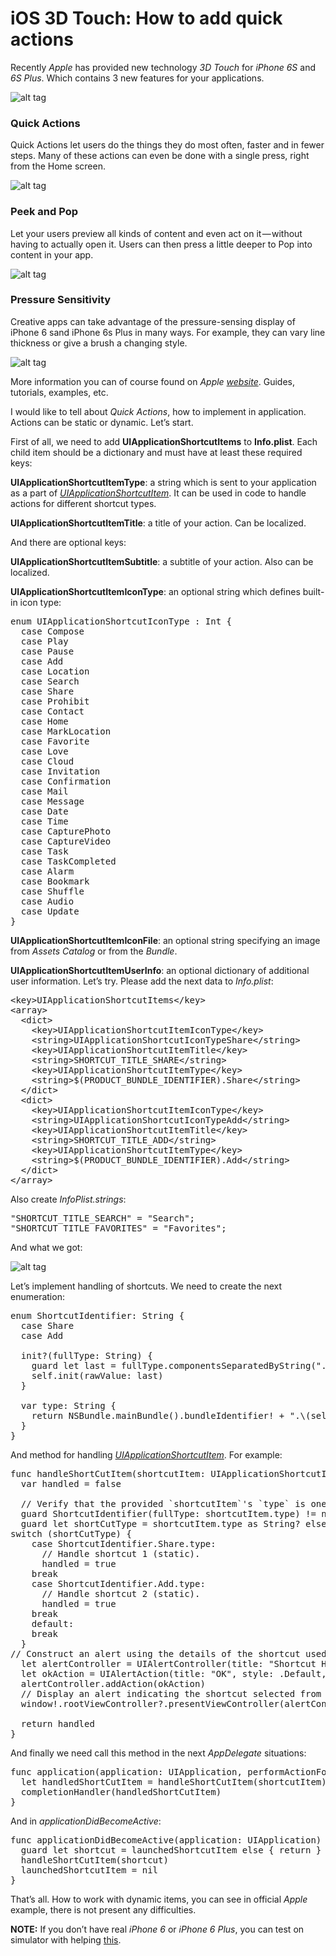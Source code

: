 # iOS 3D Touch: How to add quick actions

Recently <i>Apple</i> has provided new technology <i>3D Touch</i> for <i>iPhone 6S</i> and <i>6S Plus</i>. Which contains 3 new features for your applications.

![alt tag](https://raw.github.com/maximbilan/3D-Touch-Quick-Actions-Demo/master/img/1.png)

<h3>Quick Actions</h3>

Quick Actions let users do the things they do most often, faster and in fewer steps. Many of these actions can even be done with a single press, right from the Home screen.

![alt tag](https://raw.github.com/maximbilan/3D-Touch-Quick-Actions-Demo/master/img/2.png)

<h3>Peek and Pop</h3>

Let your users preview all kinds of content and even act on it — without having to actually open it. Users can then press a little deeper to Pop into content in your app.

![alt tag](https://raw.github.com/maximbilan/3D-Touch-Quick-Actions-Demo/master/img/3.png)

<h3>Pressure Sensitivity</h3>

Creative apps can take advantage of the pressure-sensing display of iPhone 6 sand iPhone 6s Plus in many ways. For example, they can vary line thickness or give a brush a changing style.

![alt tag](https://raw.github.com/maximbilan/3D-Touch-Quick-Actions-Demo/master/img/4.png)

More information you can of course found on <i>Apple <a href="https://developer.apple.com/ios/3d-touch/">website</a></i>. Guides, tutorials, examples, etc.

I would like to tell about <i>Quick Actions</i>, how to implement in application. Actions can be static or dynamic. Let’s start.

First of all, we need to add <b>UIApplicationShortcutItems</b> to <b>Info.plist</b>. Each child item should be a dictionary and must have at least these required keys:

<b>UIApplicationShortcutItemType</b>: a string which is sent to your application as a part of <i><a href="https://developer.apple.com/library/ios/documentation/UIKit/Reference/UIApplicationShortcutItem_class/">UIApplicationShortcutItem</a></i>. It can be used in code to handle actions for different shortcut types.

<b>UIApplicationShortcutItemTitle</b>: a title of your action. Can be localized.

And there are optional keys:

<b>UIApplicationShortcutItemSubtitle</b>: a subtitle of your action. Also can be localized.

<b>UIApplicationShortcutItemIconType</b>: an optional string which defines built-in icon type:

<pre>
enum UIApplicationShortcutIconType : Int {
  case Compose
  case Play
  case Pause
  case Add
  case Location
  case Search
  case Share
  case Prohibit
  case Contact
  case Home
  case MarkLocation
  case Favorite
  case Love
  case Cloud
  case Invitation
  case Confirmation
  case Mail
  case Message
  case Date
  case Time
  case CapturePhoto
  case CaptureVideo
  case Task
  case TaskCompleted
  case Alarm
  case Bookmark
  case Shuffle
  case Audio
  case Update
}
</pre>

<b>UIApplicationShortcutItemIconFile</b>: an optional string specifying an image from <i>Assets Catalog</i> or from the <i>Bundle</i>.

<b>UIApplicationShortcutItemUserInfo</b>: an optional dictionary of additional user information.
Let’s try. Please add the next data to <i>Info.plist</i>:

<pre>
&#60;key&#62;UIApplicationShortcutItems&#60;/key&#62;
&#60;array&#62;
  &#60;dict&#62;
    &#60;key&#62;UIApplicationShortcutItemIconType&#60;/key&#62;
    &#60;string&#62;UIApplicationShortcutIconTypeShare&#60;/string&#62;
    &#60;key&#62;UIApplicationShortcutItemTitle&#60;/key&#62;
    &#60;string&#62;SHORTCUT_TITLE_SHARE&#60;/string&#62;
    &#60;key&#62;UIApplicationShortcutItemType&#60;/key&#62;
    &#60;string&#62;$(PRODUCT_BUNDLE_IDENTIFIER).Share&#60;/string&#62;
  &#60;/dict&#62;
  &#60;dict&#62;
    &#60;key&#62;UIApplicationShortcutItemIconType&#60;/key&#62;
    &#60;string&#62;UIApplicationShortcutIconTypeAdd&#60;/string&#62;
    &#60;key&#62;UIApplicationShortcutItemTitle&#60;/key&#62;
    &#60;string&#62;SHORTCUT_TITLE_ADD&#60;/string&#62;
    &#60;key&#62;UIApplicationShortcutItemType&#60;/key&#62;
    &#60;string&#62;$(PRODUCT_BUNDLE_IDENTIFIER).Add&#60;/string&#62;
  &#60;/dict&#62;
&#60;/array&#62;
</pre>

Also create <i>InfoPlist.strings</i>:

<pre>
"SHORTCUT_TITLE_SEARCH" = "Search";
"SHORTCUT_TITLE_FAVORITES" = "Favorites";
</pre>

And what we got:

![alt tag](https://raw.github.com/maximbilan/3D-Touch-Quick-Actions-Demo/master/img/5.png)

Let’s implement handling of shortcuts. We need to create the next enumeration:

<pre>
enum ShortcutIdentifier: String {
  case Share
  case Add
 
  init?(fullType: String) {
    guard let last = fullType.componentsSeparatedByString(".").last else { return nil }
    self.init(rawValue: last)
  }
  
  var type: String {
    return NSBundle.mainBundle().bundleIdentifier! + ".\(self.rawValue)"
  }
}
</pre>

And method for handling <i><a href="https://developer.apple.com/library/ios/documentation/UIKit/Reference/UIApplicationShortcutItem_class/">UIApplicationShortcutItem</a></i>. For example:

<pre>
func handleShortCutItem(shortcutItem: UIApplicationShortcutItem) -> Bool {
  var handled = false
  
  // Verify that the provided `shortcutItem`'s `type` is one handled by the application.
  guard ShortcutIdentifier(fullType: shortcutItem.type) != nil else { return false }
  guard let shortCutType = shortcutItem.type as String? else { return false }
switch (shortCutType) {
    case ShortcutIdentifier.Share.type:
      // Handle shortcut 1 (static).
      handled = true
    break
    case ShortcutIdentifier.Add.type:
      // Handle shortcut 2 (static).
      handled = true
    break
    default:
    break
  }
// Construct an alert using the details of the shortcut used to open the application.
  let alertController = UIAlertController(title: "Shortcut Handled", message: "\"\(shortcutItem.localizedTitle)\"", preferredStyle: .Alert)
  let okAction = UIAlertAction(title: "OK", style: .Default, handler: nil)
  alertController.addAction(okAction)
  // Display an alert indicating the shortcut selected from the home screen.
  window!.rootViewController?.presentViewController(alertController, animated: true, completion: nil)
 
  return handled
}
</pre>

And finally we need call this method in the next <i>AppDelegate</i> situations:

<pre>
func application(application: UIApplication, performActionForShortcutItem shortcutItem: UIApplicationShortcutItem, completionHandler: Bool -> Void) {
  let handledShortCutItem = handleShortCutItem(shortcutItem)
  completionHandler(handledShortCutItem)
}
</pre>

And in <i>applicationDidBecomeActive</i>:

<pre>
func applicationDidBecomeActive(application: UIApplication) {
  guard let shortcut = launchedShortcutItem else { return }
  handleShortCutItem(shortcut)
  launchedShortcutItem = nil
}
</pre>

That’s all. How to work with dynamic items, you can see in official <i>Apple</i> example, there is not present any difficulties.

<b>NOTE:</b> If you don’t have real <i>iPhone 6</i> or <i>iPhone 6 Plus</i>, you can test on simulator with helping <a href="https://github.com/DeskConnect/SBShortcutMenuSimulator">this</a>.
